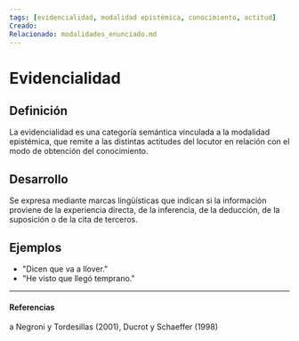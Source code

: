 ```yaml
---
tags: [evidencialidad, modalidad epistémica, conocimiento, actitud]
Creado: 
Relacionado: modalidades_enunciado.md
---
```


# Evidencialidad

## Definición
La evidencialidad es una categoría semántica vinculada a la modalidad epistémica, que remite a las distintas actitudes del locutor en relación con el modo de obtención del conocimiento.

## Desarrollo
Se expresa mediante marcas lingüísticas que indican si la información proviene de la experiencia directa, de la inferencia, de la deducción, de la suposición o de la cita de terceros.

## Ejemplos
- "Dicen que va a llover."
- "He visto que llegó temprano."

---
#### Referencias
a Negroni y Tordesillas (2001), Ducrot y Schaeffer (1998) 